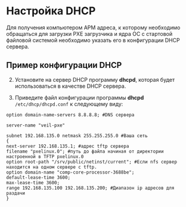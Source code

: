 # Настройка DHCP

Для получения компьютером АРМ адреса, к которому необходимо обращаться для загрузки PXE загрузчика и ядра ОС с стартовой файловой системой необходимо указать его в конфигурации DHCP сервера.

## Пример конфигурации DHCP

2. Установите на сервер DHCP программу **dhcpd**, которая будет использоваться в качестве DHCP сервера.


    
1. Приведите файл конфигурации программы **dhcpd** ```/etc/dhcp/dhcpd.conf``` к следующему виду:


```
option domain-name-servers 8.8.8.8; #DNS сервера
 
server-name "veil-pxe"
 
subnet 192.168.135.0 netmask 255.255.255.0 #Ваша сеть
{
next-server 192.168.135.1; #адрес tftp сервера
filename "pxelinux.0"; #путь до файла начиная от директории настроенной в TFTP pxelinux.0
option root-path "/srv/public/netinst/current"; #Если nfs сервер находится на одном сервере с tftp.
option domain-name "comp-core-processor-3688be";
default-lease-time 3600;
max-lease-time 3600;
range 192.168.135.100 192.168.135.200; #Диапазон ip адресов для раздачи
}
```

